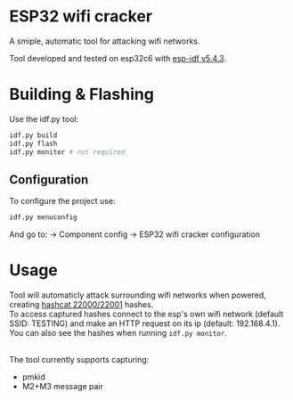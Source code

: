 # ESP32 wifi cracker

A smiple, automatic tool for attacking wifi networks.

Tool developed and tested on esp32c6 with [esp-idf v5.4.3](https://docs.espressif.com/projects/esp-idf/en/v5.4.3/esp32c6/index.html).

# Building & Flashing
Use the idf.py tool:
```sh
idf.py build
idf.py flash
idf.py monitor # not required
```
## Configuration
To configure the project use:
```sh
idf.py menuconfig
```
And go to: -> Component config -> ESP32 wifi cracker configuration

# Usage
Tool will automaticly attack surrounding wifi networks when powered, creating [hashcat 22000/22001](https://hashcat.net/wiki/doku.php?id=cracking_wpawpa2) hashes.<br> 
To access captured hashes connect to the esp's own wifi network (default SSID: TESTING) and make an HTTP request on its ip (default: 192.168.4.1).<br>
You can also see the hashes when running `idf.py monitor`.<br><br>

The tool currently supports capturing:
- pmkid
- M2+M3 message pair 
